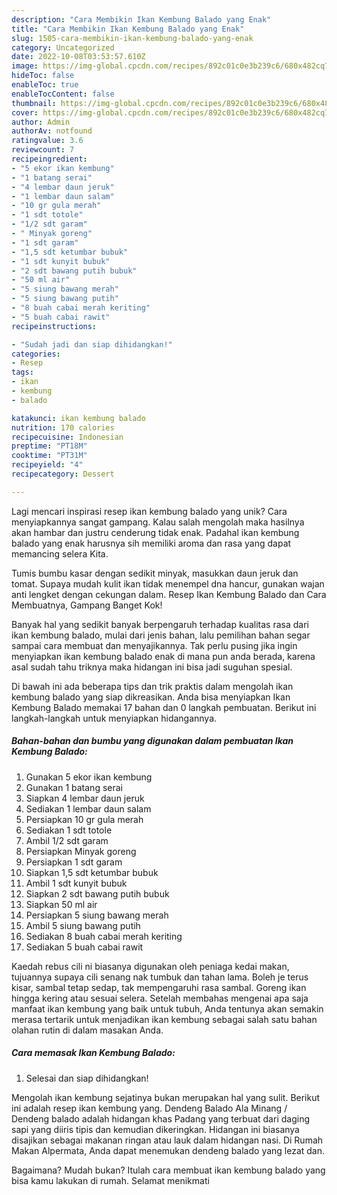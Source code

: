 ```yaml
---
description: "Cara Membikin Ikan Kembung Balado yang Enak"
title: "Cara Membikin Ikan Kembung Balado yang Enak"
slug: 1505-cara-membikin-ikan-kembung-balado-yang-enak
category: Uncategorized
date: 2022-10-08T03:53:57.610Z
image: https://img-global.cpcdn.com/recipes/892c01c0e3b239c6/680x482cq70/ikan-kembung-balado-foto-resep-utama.jpg
hideToc: false
enableToc: true
enableTocContent: false
thumbnail: https://img-global.cpcdn.com/recipes/892c01c0e3b239c6/680x482cq70/ikan-kembung-balado-foto-resep-utama.jpg
cover: https://img-global.cpcdn.com/recipes/892c01c0e3b239c6/680x482cq70/ikan-kembung-balado-foto-resep-utama.jpg
author: Admin
authorAv: notfound
ratingvalue: 3.6
reviewcount: 7
recipeingredient:
- "5 ekor ikan kembung"
- "1 batang serai"
- "4 lembar daun jeruk"
- "1 lembar daun salam"
- "10 gr gula merah"
- "1 sdt totole"
- "1/2 sdt garam"
- " Minyak goreng"
- "1 sdt garam"
- "1,5 sdt ketumbar bubuk"
- "1 sdt kunyit bubuk"
- "2 sdt bawang putih bubuk"
- "50 ml air"
- "5 siung bawang merah"
- "5 siung bawang putih"
- "8 buah cabai merah keriting"
- "5 buah cabai rawit"
recipeinstructions:

- "Sudah jadi dan siap dihidangkan!"
categories:
- Resep
tags:
- ikan
- kembung
- balado

katakunci: ikan kembung balado 
nutrition: 170 calories
recipecuisine: Indonesian
preptime: "PT18M"
cooktime: "PT31M"
recipeyield: "4"
recipecategory: Dessert

---
```





Lagi mencari inspirasi resep ikan kembung balado yang unik? Cara menyiapkannya sangat gampang. Kalau salah mengolah maka hasilnya akan hambar dan justru cenderung tidak enak. Padahal ikan kembung balado yang enak harusnya sih memiliki aroma dan rasa yang dapat memancing selera Kita.





Tumis bumbu kasar dengan sedikit minyak, masukkan daun jeruk dan tomat. Supaya mudah kulit ikan tidak menempel dna hancur, gunakan wajan anti lengket dengan cekungan dalam. Resep Ikan Kembung Balado dan Cara Membuatnya, Gampang Banget Kok!

Banyak hal yang sedikit banyak berpengaruh terhadap kualitas rasa dari ikan kembung balado, mulai dari jenis bahan, lalu pemilihan bahan segar sampai cara membuat dan menyajikannya. Tak perlu pusing jika ingin menyiapkan ikan kembung balado enak di mana pun anda berada, karena asal sudah tahu triknya maka hidangan ini bisa jadi suguhan spesial.






Di bawah ini ada beberapa tips dan trik praktis dalam mengolah ikan kembung balado yang siap dikreasikan. Anda bisa menyiapkan Ikan Kembung Balado memakai 17 bahan dan 0 langkah pembuatan. Berikut ini langkah-langkah untuk menyiapkan hidangannya.

<!--inarticleads1-->

##### Bahan-bahan dan bumbu yang digunakan dalam pembuatan Ikan Kembung Balado:

1. Gunakan 5 ekor ikan kembung
1. Gunakan 1 batang serai
1. Siapkan 4 lembar daun jeruk
1. Sediakan 1 lembar daun salam
1. Persiapkan 10 gr gula merah
1. Sediakan 1 sdt totole
1. Ambil 1/2 sdt garam
1. Persiapkan  Minyak goreng
1. Persiapkan 1 sdt garam
1. Siapkan 1,5 sdt ketumbar bubuk
1. Ambil 1 sdt kunyit bubuk
1. Siapkan 2 sdt bawang putih bubuk
1. Siapkan 50 ml air
1. Persiapkan 5 siung bawang merah
1. Ambil 5 siung bawang putih
1. Sediakan 8 buah cabai merah keriting
1. Sediakan 5 buah cabai rawit


Kaedah rebus cili ni biasanya digunakan oleh peniaga kedai makan, tujuannya supaya cili senang nak tumbuk dan tahan lama. Boleh je terus kisar, sambal tetap sedap, tak mempengaruhi rasa sambal. Goreng ikan hingga kering atau sesuai selera. Setelah membahas mengenai apa saja manfaat ikan kembung yang baik untuk tubuh, Anda tentunya akan semakin merasa tertarik untuk menjadikan ikan kembung sebagai salah satu bahan olahan rutin di dalam masakan Anda. 

<!--inarticleads2-->

##### Cara memasak Ikan Kembung Balado:


1. Selesai dan siap dihidangkan!

Mengolah ikan kembung sejatinya bukan merupakan hal yang sulit. Berikut ini adalah resep ikan kembung yang. Dendeng Balado Ala Minang / Dendeng balado adalah hidangan khas Padang yang terbuat dari daging sapi yang diiris tipis dan kemudian dikeringkan. Hidangan ini biasanya disajikan sebagai makanan ringan atau lauk dalam hidangan nasi. Di Rumah Makan Alpermata, Anda dapat menemukan dendeng balado yang lezat dan. 

Bagaimana? Mudah bukan? Itulah cara membuat ikan kembung balado yang bisa kamu lakukan di rumah. Selamat menikmati
